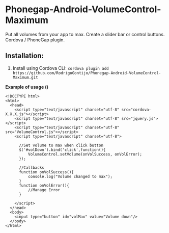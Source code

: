 Phonegap-Android-VolumeControl-Maximum
==============================

Put all volumes from your app to max.  Create a slider bar or control buttons.  Cordova / PhoneGap plugin.

Installation:
-------------
1. Install using Cordova CLI:
    `cordova plugin add https://github.com/RodrigoGontijo/Phonegap-Android-VolumeControl-Maximum.git`

__Example of usage ()__

  	<!DOCTYPE html>
    <html>
      <head>
        <script type="text/javascript" charset="utf-8" src="cordova-X.X.X.js"></script>
        <script type="text/javascript" charset="utf-8" src="jquery.js"></script>
        <script type="text/javascript" charset="utf-8" src="VolumeControl.js"></script>
        <script type="text/javascript" charset="utf-8">
         
          //Set volume to max when click button
          $('#volDown').bind('click',function(){
              VolumeControl.setVolume(onVolSuccess, onVolError);
          });
         
          //Callbacks
          function onVolSuccess(){
              console.log("Volume changed to max");
          }
          function onVolError(){
              //Manage Error
          }
         
        </script>
      </head>
      <body>
        <input type="button" id="volMax" value="Volume down"/>
      </body>
    </html>

